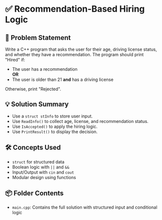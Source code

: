 # ✅ Recommendation-Based Hiring Logic

## 🧩 Problem Statement
Write a C++ program that asks the user for their age, driving license status, and whether they have a recommendation. The program should print "Hired" if:

- The user has a recommendation  
**OR**
- The user is older than 21 **and** has a driving license

Otherwise, print "Rejected".

## 💡 Solution Summary
- Use a `struct stInfo` to store user input.
- Use `ReadInfo()` to collect age, license, and recommendation status.
- Use `IsAccepted()` to apply the hiring logic.
- Use `PrintResult()` to display the decision.

## 🛠️ Concepts Used
- `struct` for structured data
- Boolean logic with `||` and `&&`
- Input/Output with `cin` and `cout`
- Modular design using functions

## 📦 Folder Contents
- `main.cpp`: Contains the full solution with structured input and conditional logic
